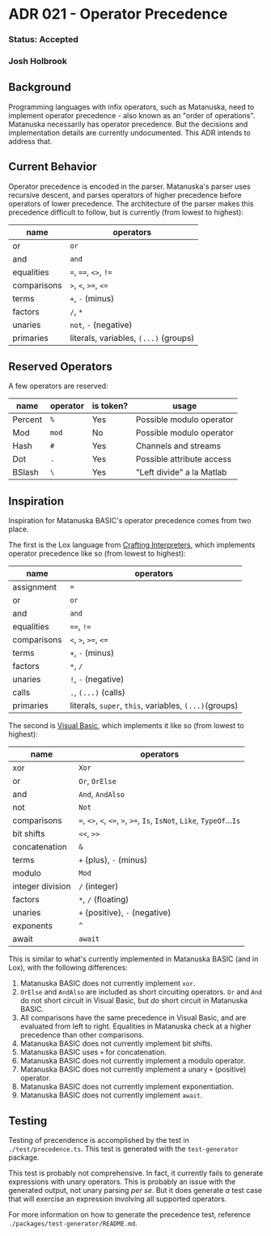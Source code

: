 # ADR 021 - Operator Precedence

### Status: Accepted

### Josh Holbrook

## Background

Programming languages with infix operators, such as Matanuska, need to implement operator precedence - also known as an "order of operations". Matanuska necessarily has operator precedence. But the decisions and implementation details are currently undocumented. This ADR intends to address that.

## Current Behavior

Operator precedence is encoded in the parser. Matanuska's parser uses recursive descent, and parses operators of higher precedence before operators of lower precedence. The architecture of the parser makes this precedence difficult to follow, but is currently (from lowest to highest):

| name        | operators                             |
| ----------- | ------------------------------------- |
| or          | `or`                                  |
| and         | `and`                                 |
| equalities  | `=`, `==`, `<>`, `!=`                 |
| comparisons | `>`, `<`, `>=`, `<=`                  |
| terms       | `+`, `-` (minus)                      |
| factors     | `/`, `*`                              |
| unaries     | `not`, `-` (negative)                 |
| primaries   | literals, variables, `(...)` (groups) |

## Reserved Operators

A few operators are reserved:

| name    | operator | is token? | usage                     |
| ------- | -------- | --------- | ------------------------- |
| Percent | `%`      | Yes       | Possible modulo operator  |
| Mod     | `mod`    | No        | Possible modulo operator  |
| Hash    | `#`      | Yes       | Channels and streams      |
| Dot     | `.`      | Yes       | Possible attribute access |
| BSlash  | `\`      | Yes       | "Left divide" a la Matlab |

## Inspiration

Inspiration for Matanuska BASIC's operator precedence comes from two place.

The first is the Lox language from [Crafting Interpreters](https://craftinginterpreters.com/), which implements operator precedence like so (from lowest to highest):

| name        | operators                                             |
| ----------- | ----------------------------------------------------- |
| assignment  | `=`                                                   |
| or          | `or`                                                  |
| and         | `and`                                                 |
| equalities  | `==`, `!=`                                            |
| comparisons | `<`, `>`, `>=`, `<=`                                  |
| terms       | `+`, `-` (minus)                                      |
| factors     | `*`, `/`                                              |
| unaries     | `!`, `-` (negative)                                   |
| calls       | `.`, `(...)` (calls)                                  |
| primaries   | literals, `super`, `this`, variables, `(...)`(groups) |

The second is [Visual Basic](https://learn.microsoft.com/en-us/dotnet/visual-basic/language-reference/operators/operator-precedence), which implements it like so (from lowest to highest):

| name             | operators                                                               |
| ---------------- | ----------------------------------------------------------------------- |
| xor              | `Xor`                                                                   |
| or               | `Or`, `OrElse`                                                          |
| and              | `And`, `AndAlso`                                                        |
| not              | `Not`                                                                   |
| comparisons      | `=`, `<>`, `<`, `<=`, `>`, `>=`, `Is`, `IsNot`, `Like`, `TypeOf`...`Is` |
| bit shifts       | `<<`, `>>`                                                              |
| concatenation    | `&`                                                                     |
| terms            | `+` (plus), `-` (minus)                                                 |
| modulo           | `Mod`                                                                   |
| integer division | `/` (integer)                                                           |
| factors          | `*`, `/` (floating)                                                     |
| unaries          | `+` (positive), `-` (negative)                                          |
| exponents        | `^`                                                                     |
| await            | `await`                                                                 |

This is similar to what's currently implemented in Matanuska BASIC (and in Lox), with the following differences:

1. Matanuska BASIC does not currently implement `xor`.
2. `OrElse` and `AndAlso` are included as short circuiting operators. `Or` and `And` do not short circuit in Visual Basic, but _do_ short circuit in Matanuska BASIC.
3. All comparisons have the same precedence in Visual Basic, and are evaluated from left to right. Equalities in Matanuska check at a higher precedence than other comparisons.
4. Matanuska BASIC does not currently implement bit shifts.
5. Matanuska BASIC uses `+` for concatenation.
6. Matanuska BASIC does not currently implement a modulo operator.
7. Matanuska BASIC does not currently implement a unary `+` (positive) operator.
8. Matanuska BASIC does not currently implement exponentiation.
9. Matanuska BASIC does not currently implement `await`.

## Testing

Testing of precendence is accomplished by the test in `./test/precedence.ts`. This test is generated with the `test-generator` package.

This test is probably not comprehensive. In fact, it currently fails to generate expressions with unary operators. This is probably an issue with the generated output, not unary parsing _per se_. But it does generate _a_ test case that will exercise an expression involving all supported operators.

For more information on how to generate the precedence test, reference `./packages/test-generator/README.md`.
